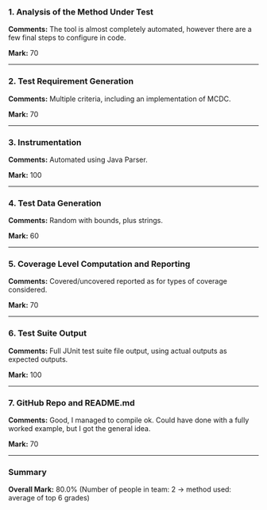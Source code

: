 ### 1. Analysis of the Method Under Test

__Comments:__ The tool is almost completely automated, however there are a few final steps to configure in code. 

__Mark:__ 70

---

### 2. Test Requirement Generation

__Comments:__ Multiple criteria, including an implementation of MCDC.

__Mark:__ 70

---

### 3. Instrumentation

__Comments:__ Automated using Java Parser.

__Mark:__ 100

---

### 4. Test Data Generation

__Comments:__ Random with bounds, plus strings.

__Mark:__ 60

---

### 5. Coverage Level Computation and Reporting

__Comments:__ Covered/uncovered reported as for types of coverage considered.

__Mark:__ 70

---

### 6. Test Suite Output

__Comments:__ Full JUnit test suite file output, using actual outputs as expected outputs.

__Mark:__ 100

---

### 7. GitHub Repo and README.md

__Comments:__ Good, I managed to compile ok. Could have done with a fully worked example, but I got the general idea. 

__Mark:__ 70

---

### Summary

__Overall Mark:__ 80.0% (Number of people in team: 2 -> method used: average of top 6 grades)